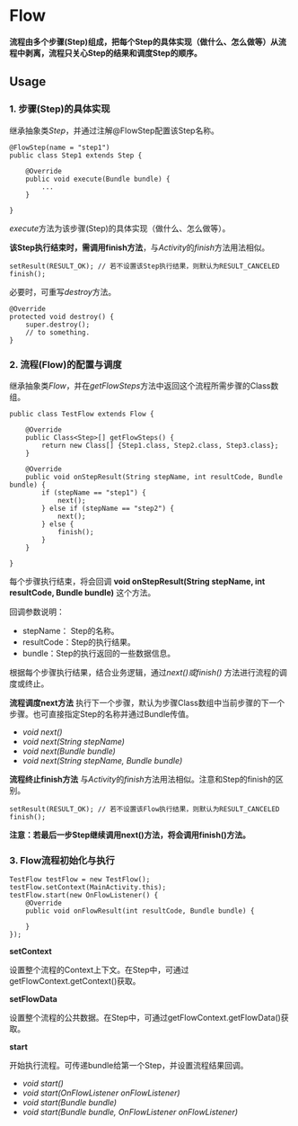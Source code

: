 # Flow

**流程由多个步骤(Step)组成，把每个Step的具体实现（做什么、怎么做等）从流程中剥离，流程只关心Step的结果和调度Step的顺序。**

## Usage

### 1. 步骤(Step)的具体实现
继承抽象类*Step*，并通过注解@FlowStep配置该Step名称。
```
@FlowStep(name = "step1")
public class Step1 extends Step {
 
    @Override
    public void execute(Bundle bundle) {
        ...
    }
    
}
```
*execute*方法为该步骤(Step)的具体实现（做什么、怎么做等）。

**该Step执行结束时，需调用finish方法**，与*Activity*的*finish*方法用法相似。
```
setResult(RESULT_OK); // 若不设置该Step执行结果，则默认为RESULT_CANCELED
finish();
```

必要时，可重写*destroy*方法。
```
@Override
protected void destroy() {
    super.destroy();
    // to something.
}
```

### 2. 流程(Flow)的配置与调度
继承抽象类*Flow*，并在*getFlowSteps*方法中返回这个流程所需步骤的Class数组。
```
public class TestFlow extends Flow {
 
    @Override
    public Class<Step>[] getFlowSteps() {
        return new Class[] {Step1.class, Step2.class, Step3.class};
    }
 
    @Override
    public void onStepResult(String stepName, int resultCode, Bundle bundle) {
        if (stepName == "step1") {
            next();
        } else if (stepName == "step2") {
            next();
        } else {
            finish();
        }
    }

}
```

每个步骤执行结束，将会回调 **void onStepResult(String stepName, int resultCode, Bundle bundle)** 这个方法。

回调参数说明：
- stepName： Step的名称。
- resultCode：Step的执行结果。
- bundle：Step的执行返回的一些数据信息。

根据每个步骤执行结果，结合业务逻辑，通过*next()*或*finish()* 方法进行流程的调度或终止。

**流程调度next方法** 
执行下一个步骤，默认为步骤Class数组中当前步骤的下一个步骤。也可直接指定Step的名称并通过Bundle传值。

- *void next()*
- *void next(String stepName)*
- *void next(Bundle bundle)*
- *void next(String stepName, Bundle bundle)*

**流程终止finish方法**
与*Activity*的*finish*方法用法相似。注意和Step的finish的区别。
```
setResult(RESULT_OK); // 若不设置该Flow执行结果，则默认为RESULT_CANCELED
finish();
```

**注意：若最后一步Step继续调用next()方法，将会调用finish()方法。**

### 3. Flow流程初始化与执行
```
TestFlow testFlow = new TestFlow();
testFlow.setContext(MainActivity.this);
testFlow.start(new OnFlowListener() {
    @Override
    public void onFlowResult(int resultCode, Bundle bundle) {
 
    }
});
```
**setContext**

设置整个流程的Context上下文。在Step中，可通过getFlowContext.getContext()获取。

**setFlowData**

设置整个流程的公共数据。在Step中，可通过getFlowContext.getFlowData()获取。

**start**

开始执行流程。可传递bundle给第一个Step，并设置流程结果回调。
- *void start()*
- *void start(OnFlowListener onFlowListener)*
- *void start(Bundle bundle)*
- *void start(Bundle bundle, OnFlowListener onFlowListener)*

